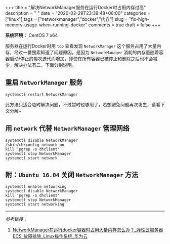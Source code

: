 +++
title = "解决NetworkManager服务在运行Docker时占用内存过高"
description = " "
date = "2020-02-29T23:39:48+08:00"
categories = ["linux"]
tags = ["networkmanager","docker","内存"]
slug = "fix-high-memory-usage-when-running-docker"
comments = true
draft = false
+++

**系统环境：** CentOS 7 x64

服务器在运行Docker时用 `top` 查看发现 `NetworkManager` 这个服务占用了大量内存，经过一番搜索知道了问题原因，是因为 `NetworkManager` 消耗的内存量随着容器启动/停止的每次迭代而增加，即使在所有容器已被停止和删除之后也不会减少，解决办法有二，下面分别说明。

## 重启 `NetworkManager` 服务

```shell
systemctl restart NetworkManager
```

此方法只适合临时解决问题，不过暂时也够用了，若想避免问题再次发生，请看下文分解~

## 用 `network` 代替 `NetworkManager` 管理网络

```shell
systemctl disable NetworkManager
/sbin/chkconfig network on
kill 'pgrep -o dhclient'
systemctl stop NetworkManager
systemctl start network
```

## 附：`Ubuntu 16.04` 关闭 `NetworkManager` 方法

```shell
systemctl enable networking
systemctl disable NetworkManager
kill 'pgrep -o dhclient'
systemctl stop NetworkManager
systemctl start networking
```

---

*参考链接：*

1. [NetworkManager在运行docker容器时占用大量内存怎么办？_弹性云服务器 ECS_故障排除_Linux操作系统_华为云](https://support.huaweicloud.com/trouble-ecs/ecs_trouble_0335.html)